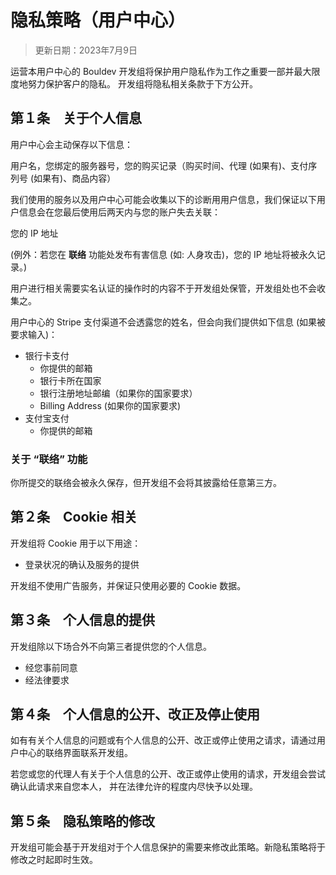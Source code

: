 # 隐私策略（用户中心）
> 更新日期：2023年7月9日

运营本用户中心的 Bouldev 开发组将保护用户隐私作为工作之重要一部并最大限度地努力保护客户的隐私。
开发组将隐私相关条款于下方公开。
## 第１条　关于个人信息
用户中心会主动保存以下信息：

用户名，您绑定的服务器号，您的购买记录（购买时间、代理 (如果有)、支付序列号 (如果有)、商品内容）

我们使用的服务以及用户中心可能会收集以下的诊断用用户信息，我们保证以下用户信息会在您最后使用后两天内与您的账户失去关联：

您的 IP 地址

(例外：若您在 **联络** 功能处发布有害信息 (如: 人身攻击)，您的 IP 地址将被永久记录。)

用户进行相关需要实名认证的操作时的内容不于开发组处保管，开发组处也不会收集之。

用户中心的 Stripe 支付渠道不会透露您的姓名，但会向我们提供如下信息 (如果被要求输入)：
* 银行卡支付
  * 你提供的邮箱
  * 银行卡所在国家
  * 银行注册地址邮编（如果你的国家要求）
  * Billing Address (如果你的国家要求)
* 支付宝支付
  * 你提供的邮箱
### 关于 “联络” 功能
你所提交的联络会被永久保存，但开发组不会将其披露给任意第三方。

## 第２条　Cookie 相关
开发组将 Cookie 用于以下用途：
* 登录状况的确认及服务的提供

开发组不使用广告服务，并保证只使用必要的 Cookie 数据。

## 第３条　个人信息的提供
开发组除以下场合外不向第三者提供您的个人信息。
* 经您事前同意
* 经法律要求

## 第４条　个人信息的公开、改正及停止使用
如有有关个人信息的问题或有个人信息的公开、改正或停止使用之请求，请通过用户中心的联络界面联系开发组。

若您或您的代理人有关于个人信息的公开、改正或停止使用的请求，开发组会尝试确认此请求来自您本人，
并在法律允许的程度内尽快予以处理。
## 第５条　隐私策略的修改
开发组可能会基于开发组对于个人信息保护的需要来修改此策略。新隐私策略将于修改之时起即时生效。
